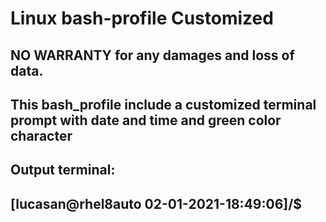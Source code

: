 # Linux bash-profile Customized
## NO WARRANTY for any damages and loss of data.
## This bash_profile include a customized terminal prompt with date and time and green color character
## Output terminal:
## [lucasan@rhel8auto 02-01-2021-18:49:06]/$
